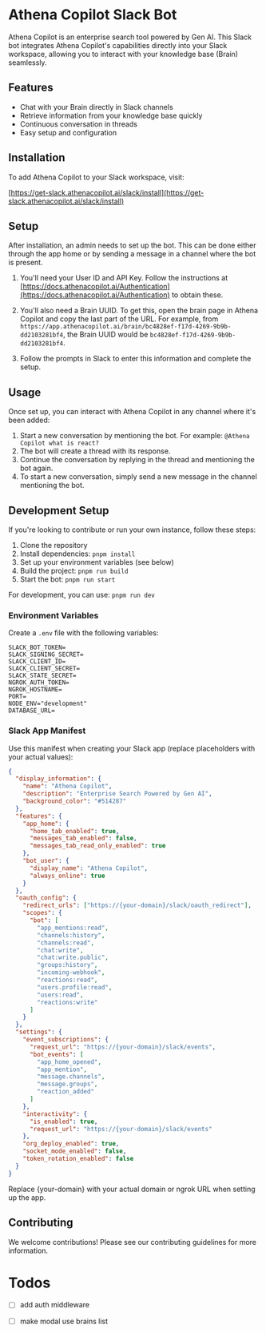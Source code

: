 # Athena Copilot Slack Bot

Athena Copilot is an enterprise search tool powered by Gen AI. This Slack bot integrates Athena Copilot's capabilities directly into your Slack workspace, allowing you to interact with your knowledge base (Brain) seamlessly.

## Features

- Chat with your Brain directly in Slack channels
- Retrieve information from your knowledge base quickly
- Continuous conversation in threads
- Easy setup and configuration

## Installation

To add Athena Copilot to your Slack workspace, visit:

[https://get-slack.athenacopilot.ai/slack/install](https://get-slack.athenacopilot.ai/slack/install)

## Setup

After installation, an admin needs to set up the bot. This can be done either through the app home or by sending a message in a channel where the bot is present.

1. You'll need your User ID and API Key. Follow the instructions at [https://docs.athenacopilot.ai/Authentication](https://docs.athenacopilot.ai/Authentication) to obtain these.

2. You'll also need a Brain UUID. To get this, open the brain page in Athena Copilot and copy the last part of the URL. For example, from `https://app.athenacopilot.ai/brain/bc4828ef-f17d-4269-9b9b-dd2103281bf4`, the Brain UUID would be `bc4828ef-f17d-4269-9b9b-dd2103281bf4`.

3. Follow the prompts in Slack to enter this information and complete the setup.

## Usage

Once set up, you can interact with Athena Copilot in any channel where it's been added:

1. Start a new conversation by mentioning the bot. For example: `@Athena Copilot what is react?`
2. The bot will create a thread with its response.
3. Continue the conversation by replying in the thread and mentioning the bot again.
4. To start a new conversation, simply send a new message in the channel mentioning the bot.

## Development Setup

If you're looking to contribute or run your own instance, follow these steps:

1. Clone the repository
2. Install dependencies: `pnpm install`
3. Set up your environment variables (see below)
4. Build the project: `pnpm run build`
5. Start the bot: `pnpm run start`

For development, you can use: `pnpm run dev`

### Environment Variables

Create a `.env` file with the following variables:

```
SLACK_BOT_TOKEN=
SLACK_SIGNING_SECRET=
SLACK_CLIENT_ID=
SLACK_CLIENT_SECRET=
SLACK_STATE_SECRET=
NGROK_AUTH_TOKEN=
NGROK_HOSTNAME=
PORT=
NODE_ENV="development"
DATABASE_URL=
```

### Slack App Manifest

Use this manifest when creating your Slack app (replace placeholders with your actual values):

```json
{
  "display_information": {
    "name": "Athena Copilot",
    "description": "Enterprise Search Powered by Gen AI",
    "background_color": "#514287"
  },
  "features": {
    "app_home": {
      "home_tab_enabled": true,
      "messages_tab_enabled": false,
      "messages_tab_read_only_enabled": true
    },
    "bot_user": {
      "display_name": "Athena Copilot",
      "always_online": true
    }
  },
  "oauth_config": {
    "redirect_urls": ["https://{your-domain}/slack/oauth_redirect"],
    "scopes": {
      "bot": [
        "app_mentions:read",
        "channels:history",
        "channels:read",
        "chat:write",
        "chat:write.public",
        "groups:history",
        "incoming-webhook",
        "reactions:read",
        "users.profile:read",
        "users:read",
        "reactions:write"
      ]
    }
  },
  "settings": {
    "event_subscriptions": {
      "request_url": "https://{your-domain}/slack/events",
      "bot_events": [
        "app_home_opened",
        "app_mention",
        "message.channels",
        "message.groups",
        "reaction_added"
      ]
    },
    "interactivity": {
      "is_enabled": true,
      "request_url": "https://{your-domain}/slack/events"
    },
    "org_deploy_enabled": true,
    "socket_mode_enabled": false,
    "token_rotation_enabled": false
  }
}
```

Replace {your-domain} with your actual domain or ngrok URL when setting up the app.

## Contributing

We welcome contributions! Please see our contributing guidelines for more information.

# Todos

- [ ] add auth middleware

- [ ] make modal use brains list
